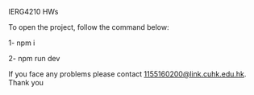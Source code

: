 IERG4210 HWs

To open the project, follow the command below:
  <p>1- npm i</p>
  <p>2- npm run dev</p>

If you face any problems please contact 1155160200@link.cuhk.edu.hk. Thank you
